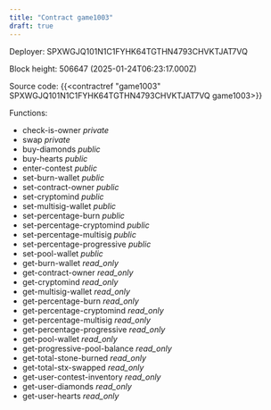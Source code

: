 ```yaml
---
title: "Contract game1003"
draft: true
---
```

Deployer: SPXWGJQ101N1C1FYHK64TGTHN4793CHVKTJAT7VQ


 



Block height: 506647 (2025-01-24T06:23:17.000Z)

Source code: {{<contractref "game1003" SPXWGJQ101N1C1FYHK64TGTHN4793CHVKTJAT7VQ game1003>}}

Functions:

* check-is-owner _private_
* swap _private_
* buy-diamonds _public_
* buy-hearts _public_
* enter-contest _public_
* set-burn-wallet _public_
* set-contract-owner _public_
* set-cryptomind _public_
* set-multisig-wallet _public_
* set-percentage-burn _public_
* set-percentage-cryptomind _public_
* set-percentage-multisig _public_
* set-percentage-progressive _public_
* set-pool-wallet _public_
* get-burn-wallet _read_only_
* get-contract-owner _read_only_
* get-cryptomind _read_only_
* get-multisig-wallet _read_only_
* get-percentage-burn _read_only_
* get-percentage-cryptomind _read_only_
* get-percentage-multisig _read_only_
* get-percentage-progressive _read_only_
* get-pool-wallet _read_only_
* get-progressive-pool-balance _read_only_
* get-total-stone-burned _read_only_
* get-total-stx-swapped _read_only_
* get-user-contest-inventory _read_only_
* get-user-diamonds _read_only_
* get-user-hearts _read_only_
